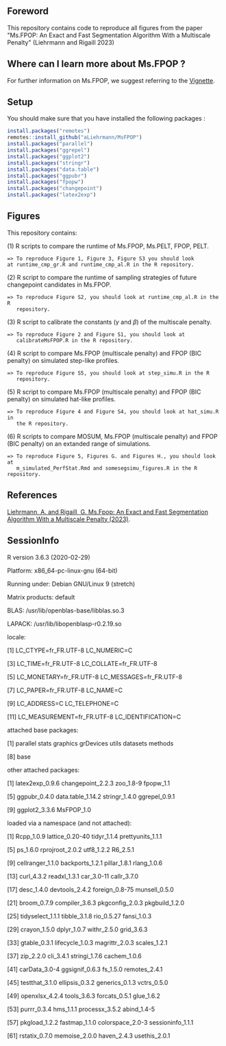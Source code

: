 ## Foreword

This repository contains code to reproduce all figures from the paper "Ms.FPOP: 
An Exact and Fast Segmentation Algorithm With a Multiscale Penalty" (Liehrmann 
and Rigaill 2023) 

## Where can I learn more about Ms.FPOP ?

For further information on Ms.FPOP, we suggest referring to the 
[Vignette](https://aliehrmann.github.io/MsFPOP/index.html).

## Setup

You should make sure that you have installed the following packages : 
``` r
install.packages("remotes")
remotes::install_github("aLiehrmann/MsFPOP")
install.packages("parallel")
install.packages("ggrepel")
install.packages("ggplot2")
install.packages("stringr")
install.packages("data.table")
install.packages("ggpubr")
install.packages("fpopw")
install.packages("changepoint")
install.packages("latex2exp")
```

## Figures
  
This repository contains: 

(1) R scripts to compare the runtime of Ms.FPOP, Ms.PELT, FPOP, PELT.

    => To reproduce Figure 1, Figure 3, Figure S3 you should look 
    at runtime_cmp_gr.R and runtime_cmp_al.R in the R repository. 

(2) R script to compare the runtime of sampling strategies of future changepoint 
    candidates in Ms.FPOP.

    => To reproduce Figure S2, you should look at runtime_cmp_al.R in the R 
       repository.
    
(3) R script to calibrate the constants ($\gamma$ and $\beta$) of the multiscale
    penalty. 

    => To reproduce Figure 2 and Figure S1, you should look at 
       calibrateMsFPOP.R in the R repository.
    
(4) R script to compare Ms.FPOP (multiscale penalty) and FPOP (BIC penalty) on 
    simulated step-like profiles.

    => To reproduce Figure S5, you should look at step_simu.R in the R 
       repository.
    
(5) R script to compare Ms.FPOP (multiscale penalty) and FPOP (BIC penalty) on 
    simulated hat-like profiles.

    => To reproduce Figure 4 and Figure S4, you should look at hat_simu.R in 
       the R repository.

(6) R scripts to compare MOSUM, Ms.FPOP (multiscale penalty) and FPOP (BIC penalty)
    on an extanded range of simulations.
    
    => To reproduce Figure 5, Figures G. and Figures H., you should look at 
       m_simulated_PerfStat.Rmd and somesegsimu_figures.R in the R repository.
    
## References

[Liehrmann, A. and Rigaill, G. Ms.Fpop: An Exact and Fast Segmentation
Algorithm With a Multiscale Penalty (2023)]( 	
https://doi.org/10.48550/arXiv.2303.08723).

## SessionInfo

R version 3.6.3 (2020-02-29)

Platform: x86_64-pc-linux-gnu (64-bit)

Running under: Debian GNU/Linux 9 (stretch)

Matrix products: default

BLAS:   /usr/lib/openblas-base/libblas.so.3

LAPACK: /usr/lib/libopenblasp-r0.2.19.so

locale:

 [1] LC_CTYPE=fr_FR.UTF-8       LC_NUMERIC=C
               
 [3] LC_TIME=fr_FR.UTF-8        LC_COLLATE=fr_FR.UTF-8
     
 [5] LC_MONETARY=fr_FR.UTF-8    LC_MESSAGES=fr_FR.UTF-8
    
 [7] LC_PAPER=fr_FR.UTF-8       LC_NAME=C
                  
 [9] LC_ADDRESS=C               LC_TELEPHONE=C
             
[11] LC_MEASUREMENT=fr_FR.UTF-8 LC_IDENTIFICATION=C
       

attached base packages:

[1] parallel  stats     graphics  grDevices utils     datasets  methods
  
[8] base
     

other attached packages:

 [1] latex2exp_0.9.6   changepoint_2.2.3 zoo_1.8-9         fpopw_1.1
         
 [5] ggpubr_0.4.0      data.table_1.14.2 stringr_1.4.0     ggrepel_0.9.1
     
 [9] ggplot2_3.3.6     MsFPOP_1.0
        

loaded via a namespace (and not attached):

 [1] Rcpp_1.0.9        lattice_0.20-40   tidyr_1.1.4       prettyunits_1.1.1
 
 [5] ps_1.6.0          rprojroot_2.0.2   utf8_1.2.2        R6_2.5.1
          
 [9] cellranger_1.1.0  backports_1.2.1   pillar_1.8.1      rlang_1.0.6
       
[13] curl_4.3.2        readxl_1.3.1      car_3.0-11        callr_3.7.0
      
[17] desc_1.4.0        devtools_2.4.2    foreign_0.8-75    munsell_0.5.0
    
[21] broom_0.7.9       compiler_3.6.3    pkgconfig_2.0.3   pkgbuild_1.2.0
   
[25] tidyselect_1.1.1  tibble_3.1.8      rio_0.5.27        fansi_1.0.3
      
[29] crayon_1.5.0      dplyr_1.0.7       withr_2.5.0       grid_3.6.3
       
[33] gtable_0.3.1      lifecycle_1.0.3   magrittr_2.0.3    scales_1.2.1
     
[37] zip_2.2.0         cli_3.4.1         stringi_1.7.6     cachem_1.0.6
     
[41] carData_3.0-4     ggsignif_0.6.3    fs_1.5.0          remotes_2.4.1
    
[45] testthat_3.1.0    ellipsis_0.3.2    generics_0.1.3    vctrs_0.5.0
      
[49] openxlsx_4.2.4    tools_3.6.3       forcats_0.5.1     glue_1.6.2
       
[53] purrr_0.3.4       hms_1.1.1         processx_3.5.2    abind_1.4-5
      
[57] pkgload_1.2.2     fastmap_1.1.0     colorspace_2.0-3  sessioninfo_1.1.1

[61] rstatix_0.7.0     memoise_2.0.0     haven_2.4.3       usethis_2.0.1
